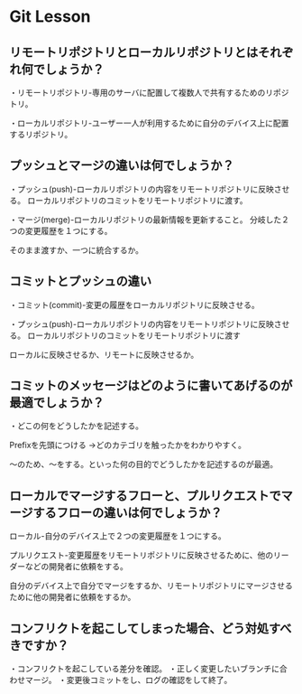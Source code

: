 # Git Lesson

## リモートリポジトリとローカルリポジトリとはそれぞれ何でしょうか？
・リモートリポジトリ-専用のサーバに配置して複数人で共有するためのリポジトリ。

・ローカルリポジトリ-ユーザー一人が利用するために自分のデバイス上に配置するリポジトリ。


## プッシュとマージの違いは何でしょうか？
・プッシュ(push)-ローカルリポジトリの内容をリモートリポジトリに反映させる。
ローカルリポジトリのコミットをリモートリポジトリに渡す。

・マージ(merge)-ローカルリポジトリの最新情報を更新すること。
分岐した２つの変更履歴を１つにする。

そのまま渡すか、一つに統合するか。


## コミットとプッシュの違い
・コミット(commit)-変更の履歴をローカルリポジトリに反映させる。

・プッシュ(push)-ローカルリポジトリの内容をリモートリポジトリに反映させる。
ローカルリポジトリのコミットをリモートリポジトリに渡す

ローカルに反映させるか、リモートに反映させるか。


## コミットのメッセージはどのように書いてあげるのが最適でしょうか？
・どこの何をどうしたかを記述する。

Prefixを先頭につける
→どのカテゴリを触ったかをわかりやすく。

〜のため、〜をする。といった何の目的でどうしたかを記述するのが最適。


## ローカルでマージするフローと、プルリクエストでマージするフローの違いは何でしょうか？
ローカル-自分のデバイス上で２つの変更履歴を１つにする。

プルリクエスト-変更履歴をリモートリポジトリに反映させるために、他のリーダーなどの開発者に依頼をする。

自分のデバイス上で自分でマージをするか、リモートリポジトリにマージさせるために他の開発者に依頼をするか。


## コンフリクトを起こしてしまった場合、どう対処すべきですか？
・コンフリクトを起こしている差分を確認。
・正しく変更したいブランチに合わせマージ。
・変更後コミットをし、ログの確認をして終了。
